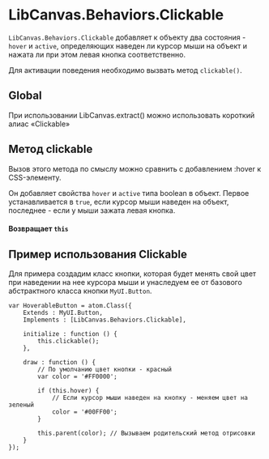 LibCanvas.Behaviors.Clickable
=============================

`LibCanvas.Behaviors.Clickable` добавляет к объекту два состояния - `hover` и `active`,
определяющих наведен ли курсор мыши на объект и нажата ли при этом левая кнопка соответственно.

Для активации поведения необходимо вызвать метод `clickable()`.

## Global

При использовании LibCanvas.extract() можно использовать короткий алиас «Clickable»

## Метод clickable

Вызов этого метода по смыслу можно сравнить с добавлением :hover к CSS-элементу.

Он добавляет свойства `hover` и `active` типа boolean в объект. Первое устанавливается в `true`, если курсор мыши наведен на объект,
последнее - если у мыши зажата левая кнопка.

#### Возвращает `this`

## Пример использования Clickable

Для примера создадим класс кнопки, которая будет менять свой цвет при наведении на нее курсора мыши и унаследуем ее от
базового абстрактного класса кнопки `MyUI.Button`.

    var HoverableButton = atom.Class({
        Extends : MyUI.Button,
        Implements : [LibCanvas.Behaviors.Clickable],

        initialize : function () {
            this.clickable();
        },

        draw : function () {
            // По умолчанию цвет кнопки - красный
            var color = '#FF0000';

            if (this.hover) {
                // Если курсор мыши наведен на кнопку - меняем цвет на зеленый
                color = '#00FF00';
            }

            this.parent(color); // Вызываем родительский метод отрисовки
        }
    });

